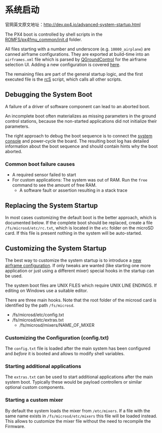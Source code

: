 # 系统启动

官网英文原文地址：http://dev.px4.io/advanced-system-startup.html

The PX4 boot is controlled by shell scripts in the [ROMFS/px4fmu_common/init.d](https://github.com/PX4/Firmware/tree/master/ROMFS/px4fmu_common/init.d) folder.

All files starting with a number and underscore (e.g. `10000_airplane`) are canned airframe configurations. They are exported at build-time into an `airframes.xml` file which is parsed by [QGroundControl](http://qgroundcontrol.org) for the airframe selection UI. Adding a new configuration is covered [here](../7_Airframe/airframes-adding-a-new-frame.md).

The remaining files are part of the general startup logic, and the first executed file is the [rcS](https://github.com/PX4/Firmware/blob/master/ROMFS/px4fmu_common/init.d/rcS) script, which calls all other scripts.

## Debugging the System Boot

A failure of a driver of software component can lead to an aborted boot.

<aside class="tip">
An incomplete boot often materializes as missing parameters in the ground control stations, because the non-started applications did not initialize their parameters.
</aside>

The right approach to debug the boot sequence is to connect the [system console](../12_Debugging-and-Advanced-Topics/advanced-system-console.md) and power-cycle the board. The resulting boot log has detailed information about the boot sequence and should contain hints why the boot aborted.

### Common boot failure causes

- A required sensor failed to start
- For custom applications: The system was out of RAM. Run the `free` command to see the amount of free RAM.
  - A software fault or assertion resulting in a stack trace

## Replacing the System Startup

In most cases customizing the default boot is the better approach, which is documented below. If the complete boot should be replaced, create a file `/fs/microsd/etc/rc.txt`, which is located in the `etc` folder on the microSD card. If this file is present nothing in the system will be auto-started.

## Customizing the System Startup

The best way to customize the system startup is to introduce a [new airframe configuration](../12_Debugging-and-Advanced-Topics/advanced-system-console.md). If only tweaks are wanted (like starting one more application or just using a different mixer) special hooks in the startup can be used.

<aside class="caution">
The system boot files are UNIX FILES which require UNIX LINE ENDINGS. If editing on Windows use a suitable editor.
</aside>

There are three main hooks. Note that the root folder of the microsd card is identified by the path `/fs/microsd`.

- /fs/microsd/etc/config.txt
- /fs/microsd/etc/extras.txt
  - /fs/microsd/mixers/NAME_OF_MIXER

### Customizing the Configuration (config.txt)

The `config.txt` file is loaded after the main system has been configured and *before* it is booted and allows to modify shell variables.

### Starting additional applications

The `extras.txt` can be used to start additional applications after the main system boot. Typically these would be payload controllers or similar optional custom components.

### Starting a custom mixer

By default the system loads the mixer from `/etc/mixers`. If a file with the same name exists in `/fs/microsd/etc/mixers` this file will be loaded instead. This allows to customize the mixer file without the need to recompile the Firmware.